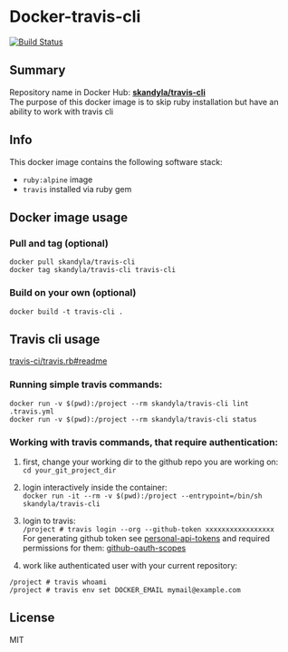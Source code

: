 Docker-travis-cli
============

[![Build Status](https://travis-ci.org/skandyla/docker-travis-cli.svg?branch=master)](https://travis-ci.org/skandyla/docker-travis-cli)

## Summary

Repository name in Docker Hub: **[skandyla/travis-cli](https://hub.docker.com/r/skandyla/travis-cli/)**  
The purpose of this docker image is to skip ruby installation but have an ability to work with travis cli   

## Info

This docker image contains the following software stack:

- `ruby:alpine` image
- `travis` installed via ruby gem

## Docker image usage

### Pull and tag (optional)
```
docker pull skandyla/travis-cli
docker tag skandyla/travis-cli travis-cli
```

### Build on your own (optional)
```
docker build -t travis-cli .
```

## Travis cli usage
[travis-ci/travis.rb#readme](https://github.com/travis-ci/travis.rb#readme)  


### Running simple travis commands:
```
docker run -v $(pwd):/project --rm skandyla/travis-cli lint .travis.yml
docker run -v $(pwd):/project --rm skandyla/travis-cli status
```

### Working with travis commands, that require authentication:
1. first, change your working dir to the github repo you are working on:  
`cd your_git_project_dir`  

2. login interactively inside the container:  
`docker run -it --rm -v $(pwd):/project --entrypoint=/bin/sh skandyla/travis-cli`  

3. login to travis:  
`/project # travis login --org --github-token xxxxxxxxxxxxxxxxx`  
For generating github token see [personal-api-tokens](https://github.com/blog/1509-personal-api-tokens) and required permissions for them: [github-oauth-scopes](https://docs.travis-ci.com/user/github-oauth-scopes/)  

4. work like authenticated user with your current repository:
```
/project # travis whoami
/project # travis env set DOCKER_EMAIL mymail@example.com
```


## License
MIT
